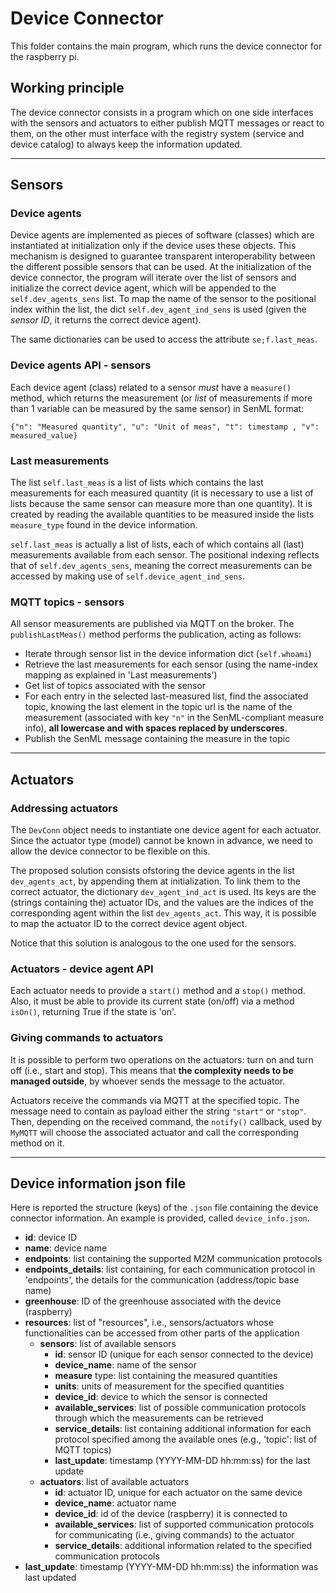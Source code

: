 # Device Connector

This folder contains the main program, which runs the device connector for the raspberry pi.

## Working principle

The device connector consists in a program which on one side interfaces with the sensors and actuators to either publish MQTT messages or react to them, on the other must interface with the registry system (service and device catalog) to always keep the information updated.

---

## Sensors

### Device agents

Device agents are implemented as pieces of software (classes) which are instantiated at initialization only if the device uses these objects.
This mechanism is designed to guarantee transparent interoperability between the different possible sensors that can be used.
At the initialization of the device connector, the program will iterate over the list of sensors and initialize the correct device agent, which will be appended to the `self.dev_agents_sens` list. To map the name of the sensor to the positional index within the list, the dict `self.dev_agent_ind_sens` is used (given the *sensor ID*, it returns the correct device agent).

The same dictionaries can be used to access the attribute `se;f.last_meas`.

### Device agents API - sensors

Each device agent (class) related to a sensor *must* have a `measure()` method, which returns the measurement (or *list* of measurements if more than 1 variable can be measured by the same sensor) in SenML format:

    {"n": "Measured quantity", "u": "Unit of meas", "t": timestamp , "v": measured_value}

### Last measurements

The list `self.last_meas` is a list of lists which contains the last measurements for each measured quantity (it is necessary to use a list of lists because the same sensor can measure more than one quantity). It is created by reading the available quantities to be measured inside the lists `measure_type` found in the device information.

`self.last_meas` is actually a list of lists, each of which contains all (last) measurements available from each sensor. The positional indexing reflects that of `self.dev_agents_sens`, meaning the correct measurements can be accessed by making use of `self.device_agent_ind_sens`.

### MQTT topics - sensors

All sensor measurements are published via MQTT on the broker.
The `publishLastMeas()` method performs the publication, acting as follows:

- Iterate through sensor list in the device information dict (`self.whoami`)
- Retrieve the last measurements for each sensor (using the name-index mapping as explained in 'Last measurements')
- Get list of topics associated with the sensor
- For each entry in the selected last-measured list, find the associated topic, knowing the last element in the topic url is the name of the measurement (associated with key `"n"` in the SenML-compliant measure info), **all lowercase and with spaces replaced by underscores**.
- Publish the SenML message containing the measure in the topic

---

## Actuators

### Addressing actuators

The `DevConn` object needs to instantiate one device agent for each actuator. Since the actuator type (model) cannot be known in advance, we need to allow the device connector to be flexible on this.

The proposed solution consists ofstoring the device agents in the list `dev_agents_act`, by appending them at initialization. To link them to the correct actuator, the dictionary `dev_agent_ind_act` is used. Its keys are the (strings containing the) actuator IDs, and the values are the indices of the corresponding agent within the list `dev_agents_act`. This way, it is possible to map the actuator ID to the correct device agent object.

Notice that this solution is analogous to the one used for the sensors.

### Actuators - device agent API

Each actuator needs to provide a `start()` method and a `stop()` method. Also, it must be able to provide its current state (on/off) via a method `isOn()`, returning True if the state is 'on'.

### Giving commands to actuators

It is possible to perform two operations on the actuators: turn on and turn off (i.e., start and stop). This means that **the complexity needs to be managed outside**, by whoever sends the message to the actuator.

Actuators receive the commands via MQTT at the specified topic. The message need to contain as payload either the string `"start"` or `"stop"`.
Then, depending on the received command, the `notify()` callback, used by `MyMQTT` will choose the associated actuator and call the corresponding method on it.

---

## Device information json file

Here is reported the structure (keys) of the `.json` file containing the device connector information. An example is provided, called `device_info.json`.

- **id**: device ID
- **name**: device name
- **endpoints**: list containing the supported M2M communication protocols
- **endpoints_details**: list containing, for each communication protocol in 'endpoints', the details for the communication (address/topic base name)
- **greenhouse**: ID of the greenhouse associated with the device (raspberry)
- **resources**: list of "resources", i.e., sensors/actuators whose functionalities can be accessed from other parts of the application
  - **sensors**: list of available sensors
    - **id**: sensor ID (unique for each sensor connected to the device)
    - **device_name**: name of the sensor
    - **measure** type: list containing the measured quantities
    - **units**: units of measurement for the specified quantities
    - **device_id**: device to which the sensor is connected
    - **available_services**: list of possible communication protocols through which the measurements can be retrieved
    - **service_details**: list containing additional information for each protocol specified among the available ones (e.g., 'topic': list of MQTT topics)
    - **last_update**: timestamp (YYYY-MM-DD hh:mm:ss) for the last update
  - **actuators**: list of available actuators
    - **id**: actuator ID, unique for each actuator on the same device
    - **device_name**: actuator name
    - **device_id**: id of the device (raspberry) it is connected to
    - **available_services**: list of supported communication protocols for communicating (i.e., giving commands) to the actuator
    - **service_details**: additional information related to the specified communication protocols
- **last_update**: timestamp (YYYY-MM-DD hh:mm:ss) the information was last updated
